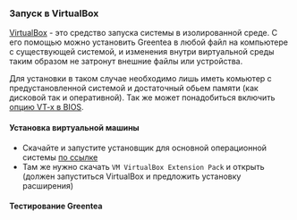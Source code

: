 ### Запуск в VirtualBox

[VirtualBox](https://ru.wikipedia.org/wiki/VirtualBox) - это средство запуска системы в изолированной среде. 
С его помощью можно установить Greentea в любой файл на компьютере с существующей системой, 
и изменения внутри виртуальной среды таким образом не затронут внешние файлы или устройства.

Для установки в таком случае необходимо лишь иметь комьютер с предустановленной системой и достаточный обьем памяти
(как дисковой так и оперативной).
Так же может понадобиться включить [опцию VT-x в BIOS](http://www.nastrojkabios.ru/protsessor/virtualization-technologiiu-apparatnoy-virtualizatsii-s-foto.html).

#### Установка виртуальной машины

* Скачайте и запустите установщик для основной операционной системы [по ссылке](https://www.virtualbox.org/wiki/Downloads)
* Там же нужно скачать `VM VirtualBox Extension Pack` и открыть (должен запуститься VirtualBox и предложить установку расширения)

#### Тестирование Greentea

